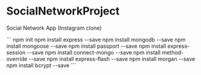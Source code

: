 # SocialNetworkProject
Social Network App (Instagram clone)

´´´
npm init
npm install express --save
npm install mongodb --save
npm install mongoose --save
npm install passport --save
npm install express-session --save
npm install connect-mongo --save
npm install method-override --save
npm install express-flash --save
npm install morgan --save
npm install bcrypt --save
´´´